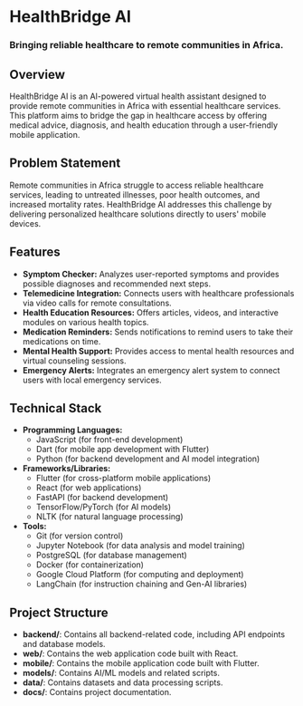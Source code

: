 # HealthBridge AI
### Bringing reliable healthcare to remote communities in Africa.

## Overview
HealthBridge AI is an AI-powered virtual health assistant designed to provide remote communities in Africa with essential healthcare services. This platform aims to bridge the gap in healthcare access by offering medical advice, diagnosis, and health education through a user-friendly mobile application.

## Problem Statement
Remote communities in Africa struggle to access reliable healthcare services, leading to untreated illnesses, poor health outcomes, and increased mortality rates. HealthBridge AI addresses this challenge by delivering personalized healthcare solutions directly to users' mobile devices.

## Features
- **Symptom Checker:** Analyzes user-reported symptoms and provides possible diagnoses and recommended next steps.
- **Telemedicine Integration:** Connects users with healthcare professionals via video calls for remote consultations.
- **Health Education Resources:** Offers articles, videos, and interactive modules on various health topics.
- **Medication Reminders:** Sends notifications to remind users to take their medications on time.
- **Mental Health Support:** Provides access to mental health resources and virtual counseling sessions.
- **Emergency Alerts:** Integrates an emergency alert system to connect users with local emergency services.

## Technical Stack
- **Programming Languages:**
    - JavaScript (for front-end development)
    - Dart (for mobile app development with Flutter)
    - Python (for backend development and AI model integration)
- **Frameworks/Libraries:**
    - Flutter (for cross-platform mobile applications)
    - React (for web applications)
    - FastAPI (for backend development)
    - TensorFlow/PyTorch (for AI models)
    - NLTK (for natural language processing)
- **Tools:**
    - Git (for version control)
    - Jupyter Notebook (for data analysis and model training)
    - PostgreSQL (for database management)
    - Docker (for containerization)
    - Google Cloud Platform (for computing and deployment)
    - LangChain (for instruction chaining and Gen-AI libraries)

## Project Structure
- **backend/**: Contains all backend-related code, including API endpoints and database models.
- **web/**: Contains the web application code built with React.
- **mobile/**: Contains the mobile application code built with Flutter.
- **models/**: Contains AI/ML models and related scripts.
- **data/**: Contains datasets and data processing scripts.
- **docs/**: Contains project documentation.

